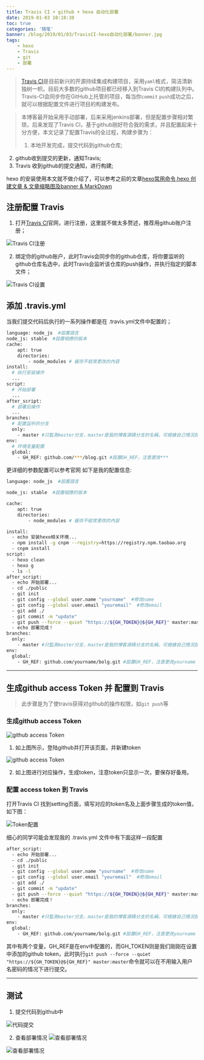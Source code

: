 ```yaml
---
title: Travis CI + github + hexo 自动化部署
date: 2019-01-03 10:18:38
toc: true
categories: '随笔'
banner: /blog/2019/01/03/TravisCI-hexo自动化部署/banner.jpg
tags:
    - hexo
    - Travis
    - git    
    - 部署    
---
```


>[Travis CI](https://travis-ci.org/)是目前新兴的开源持续集成构建项目，采用`yaml`格式，简洁清新独树一帜。目前大多数的github项目都已经移入到Travis CI的构建队列中。Travis-CI会同步你在GitHub上托管的项目，每当你`commit` `push`成功之后，就可以根据配置文件进行项目的构建发布。

>本博客最开始采用手动部署，后来采用jenkins部署，但是配置步骤相对繁琐，后来发现了Travis CI，基于github刚好符合我的需求，并且配置起来十分方便，本文记录了配置Travis的全过程，构建步骤为：
>1. 本地开发完成，提交代码到github仓库;
2. github收到提交的更新，通知Travis;
3. Travis 收到github的提交通知，进行构建;

<!-- more -->

hexo 的安装使用本文就不做介绍了，可以参考之前的文章[hexo常用命令](https://zhangjichengcc.github.io/blog/2018/02/05/hexo%E5%B8%B8%E7%94%A8%E6%8C%87%E4%BB%A4/),[hexo 创建文章 & 文章缩略图及banner & MarkDown
](https://zhangjichengcc.github.io/blog/2018/02/27/hexo-%E5%88%9B%E5%BB%BA%E6%96%87%E7%AB%A0/)

## 注册配置 Travis
1. 打开[Travis CI](https://travis-ci.org/)官网，进行注册，这里就不做太多赘述，推荐用github账户注册；

![Travis CI注册](travis.jpg)

2. 绑定你的github账户，此时Travis会同步你的github仓库，将你要监听的github仓库名选中，此时Travis会监听该仓库的push操作，并执行指定的脚本文件；

![Travis CI设置](travis2.jpg)

## 添加 .travis.yml
当我们提交代码后执行的一系列操作都是在 .travis.yml文件中配置的；

``` bash
language: node_js  #設置語言
node_js: stable  #設置相應的版本
cache:
    apt: true
    directories:
        - node_modules # 緩存不經常更改的內容
install:
  # 执行安装操作
  ...
script:
  # 开始部署
  ...
after_script:
  # 部署后操作
  ...
branches:
  # 配置监听的分支
  only:
    - master #只監測master分支，master是我的博客源碼分支的名稱，可根據自己情況設置
env:
  # 环境变量配置
  global:
    - GH_REF: github.com/***/blog.git #設置GH_REF，注意更改***
```

更详细的参数配置可以参考官网
如下是我的配置信息:
``` bash
language: node_js  #設置語言

node_js: stable  #設置相應的版本

cache:
    apt: true
    directories:
        - node_modules # 緩存不經常更改的內容

install:
  - echo 安装hexo相关环境...
  - npm install -g cnpm --registry=https://registry.npm.taobao.org
  - cnpm install
script:
  - hexo clean
  - hexo g
  - ls -l
after_script:
  - echo 开始部署...
  - cd ./public
  - git init
  - git config --global user.name "yourname"  #修改name
  - git config --global user.email "youremail"  #修改email
  - git add ./
  - git commit -m "update"
  - git push --force --quiet "https://${GH_TOKEN}@${GH_REF}" master:master  #GH_TOKEN是在Travis中配置token的名稱
  - echo 部署完成！
branches:
  only:
    - master #只監測master分支，master是我的博客源碼分支的名稱，可根據自己情況設置
env:
  global:
    - GH_REF: github.com/yourname/bolg.git #設置GH_REF，注意更改yourname
```

---

## 生成github access Token 并 配置到 Travis 
>此步骤是为了使travis获得对github的操作权限，如`git push`等

### 生成github access Token

![github access Token](travis3.jpg)

1. 如上图所示，登陆github并打开该页面，并新建token

![github access Token](travis4.jpg)

2. 如上图进行对应操作，生成token，注意token只显示一次，要保存好备用。

### 配置 access token 到 Travis

打开Travis CI 找到setting页面，填写对应的token名及上面步骤生成的token值，如下图：

![Token配置](travis5.jpg)

细心的同学可能会发现我的 .travis.yml 文件中有下面这样一段配置

``` bash
after_script:
  - echo 开始部署...
  - cd ./public
  - git init
  - git config --global user.name "yourname"  #修改name
  - git config --global user.email "youremail"  #修改email
  - git add ./
  - git commit -m "update"
  - git push --force --quiet "https://${GH_TOKEN}@${GH_REF}" master:master  #GH_TOKEN是在Travis中配置token的名稱
  - echo 部署完成！
branches:
  only:
    - master #只監測master分支，master是我的博客源碼分支的名稱，可根據自己情況設置
env:
  global:
    - GH_REF: github.com/yourname/bolg.git #設置GH_REF，注意更改yourname
```
其中有两个变量，GH_REF是在env中配置的，而GH_TOKEN则是我们刚刚在设置中添加的github token，此时执行`git push --force --quiet "https://${GH_TOKEN}@${GH_REF}" master:master`命令就可以在不用输入用户名密码的情况下进行提交。

---

## 测试
1. 提交代码到github中

![代码提交](travis6.jpg)

2. 查看部署情况
![查看部署情况](travis7.jpg)

![查看部署情况](travis8.jpg)
